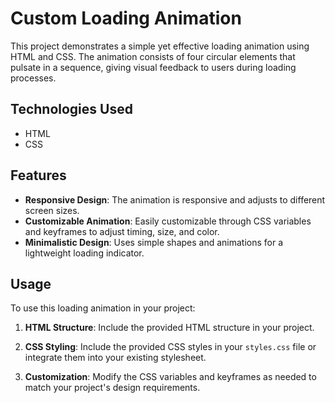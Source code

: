 # Custom Loading Animation

This project demonstrates a simple yet effective loading animation using HTML and CSS. The animation consists of four circular elements that pulsate in a sequence, giving visual feedback to users during loading processes.

## Technologies Used

- HTML
- CSS

## Features

- **Responsive Design**: The animation is responsive and adjusts to different screen sizes.
- **Customizable Animation**: Easily customizable through CSS variables and keyframes to adjust timing, size, and color.
- **Minimalistic Design**: Uses simple shapes and animations for a lightweight loading indicator.

## Usage

To use this loading animation in your project:

1. **HTML Structure**: Include the provided HTML structure in your project.

2. **CSS Styling**: Include the provided CSS styles in your `styles.css` file or integrate them into your existing stylesheet.

3. **Customization**: Modify the CSS variables and keyframes as needed to match your project's design requirements.
